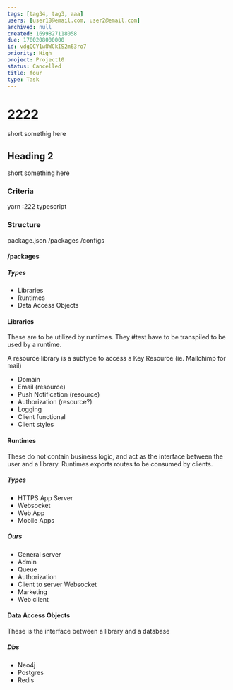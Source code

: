 ```yaml
---
tags: [tag34, tag3, aaa]
users: [user18@email.com, user2@email.com]
archived: null
created: 1699827118058
due: 1700208000000
id: vdgQCY1w8WCkIS2m63ro7
priority: High
project: Project10
status: Cancelled
title: four
type: Task
---
```

<!-- GENERATED WITH GITDOWN; DO NOT CHANGE -->

# 2222

short somethig here

## Heading 2

short something here

### Criteria

yarn :222 typescript

### Structure

package.json /packages /configs

#### /packages

##### Types

* Libraries
* Runtimes
* Data Access Objects

#### Libraries

These are to be utilized by runtimes. They #test have to be transpiled to be used by a runtime.

A resource library is a subtype to access a Key Resource (ie. Mailchimp for mail)

* Domain
* Email (resource)
* Push Notification (resource)
* Authorization (resource?)
* Logging
* Client functional
* Client styles

#### Runtimes

These do not contain business logic, and act as the interface between the user and a library. Runtimes exports routes to be consumed by clients.

##### Types

* HTTPS App Server
* Websocket
* Web App
* Mobile Apps

##### Ours

* General server
* Admin
* Queue
* Authorization
* Client to server Websocket
* Marketing
* Web client

#### Data Access Objects

These is the interface between a library and a database

##### Dbs

* Neo4j
* Postgres
* Redis
